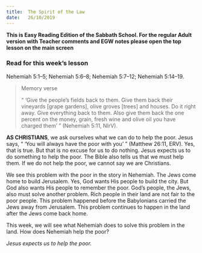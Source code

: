 ```yaml
---
title:  The Spirit of the Law
date:   26/10/2019
---
```


**This is Easy Reading Edition of the Sabbath School. For the regular Adult version with Teacher comments and EGW notes please open the top lesson on the main screen** 

### Read for this week’s lesson
Nehemiah 5:1–5; Nehemiah 5:6–8; Nehemiah 5:7–12; Nehemiah 5:14–19.

> <p>Memory verse</p> 
> “ ‘Give the people’s fields back to them. Give them back their vineyards [grape gardens], olive groves [trees] and houses. Do it right away. Give everything back to them. Also give them back the one percent on the money, grain, fresh wine and olive oil you have charged them’ ” (Nehemiah 5:11, NIrV).

**AS CHRISTIANS**, we ask ourselves what we can do to help the poor. Jesus says, “ ‘You will always have the poor with you’ ” (Matthew 26:11, ERV). Yes, that is true. But that is no excuse for us to do nothing. Jesus expects us to do something to help the poor. The Bible also tells us that we must help them. If we do not help the poor, we cannot say we are Christians.

We see this problem with the poor in the story in Nehemiah. The Jews come home to build Jerusalem. Yes, God wants His people to build the city. But God also wants His people to remember the poor. God’s people, the Jews, also must solve another problem. Rich people in their land are not fair to the poor people. This problem happened before the Babylonians carried the Jews away from Jerusalem. This problem continues to happen in the land after the Jews come back home.

This week, we will see what Nehemiah does to solve this problem in the land. How does Nehemiah help the poor?

_Jesus expects us to help the poor._